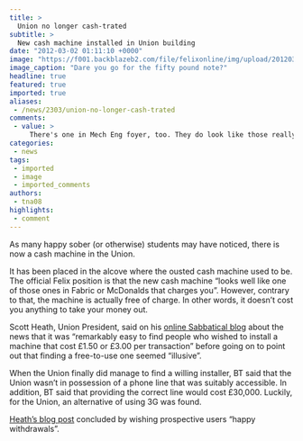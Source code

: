 ```yaml
---
title: >
  Union no longer cash-trated
subtitle: >
  New cash machine installed in Union building
date: "2012-03-02 01:11:10 +0000"
image: "https://f001.backblazeb2.com/file/felixonline/img/upload/201203020110-felix-pounds_sterling_cash.jpg"
image_caption: "Dare you go for the fifty pound note?"
headline: true
featured: true
imported: true
aliases:
 - /news/2303/union-no-longer-cash-trated
comments:
 - value: >
     There's one in Mech Eng foyer, too. They do look like those really dodgey ones that charge you through the nose... Where did ICU get this from? Y'know, just so we're sure it's not cloning cards... :-)
categories:
 - news
tags:
 - imported
 - image
 - imported_comments
authors:
 - tna08
highlights:
 - comment
---
```


As many happy sober (or otherwise) students may have noticed, there is now a cash machine in the Union.

It has been placed in the alcove where the ousted cash machine used to be. The official Felix position is that the new cash machine “looks well like one of those ones in Fabric or McDonalds that charges you”. However, contrary to that, the machine is actually free of charge. In other words, it doesn’t cost you anything to take your money out.

Scott Heath, Union President, said on his [online Sabbatical blog](http://www.union.ic.ac.uk/blogs/2012/02/28/the-cash-machines-have-arrived/) about the news that it was “remarkably easy to find people who wished to install a machine that cost £1.50 or £3.00 per transaction” before going on to point out that finding a free-to-use one seemed “illusive”.

When the Union finally did manage to find a willing installer, BT said that the Union wasn’t in possession of a phone line that was suitably accessible. In addition, BT said that providing the correct line would cost £30,000. Luckily, for the Union, an alternative of using 3G was found.

[Heath’s blog post](http://www.union.ic.ac.uk/blogs/2012/02/28/the-cash-machines-have-arrived/) concluded by wishing prospective users “happy withdrawals”.
